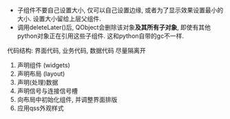 - 子组件不要自己设置大小, 仅可以自己设置边缘, 或者为了显示效果设置最小的大小. 设置大小留给上层父组件. 
- 调用deleteLater()后, QObject会删除该对象**及其所有子对象**, 即使有其他python对象正在引用这些子组件. 这和python自带的gc不一样.

代码结构: 界面代码, 业务代码, 数据代码 尽量隔离开
1. 声明组件 (widgets)
2. 声明布局 (layout)
3. 声明(处理)数据
4. 声明信号与连接信号槽
5. 向布局中初始化组件, 并调整界面排版
6. 应用qss外观样式

